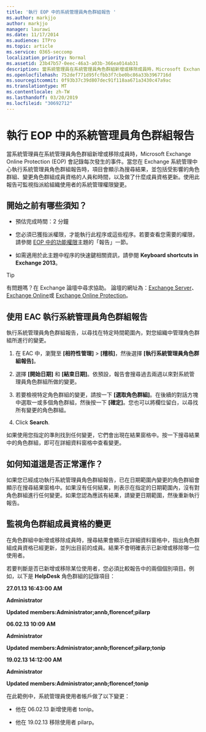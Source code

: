 ```yaml
---
title: '執行 EOP 中的系統管理員角色群組報告 '
ms.author: markjjo
author: markjjo
manager: laurawi
ms.date: 11/17/2014
ms.audience: ITPro
ms.topic: article
ms.service: O365-seccomp
localization_priority: Normal
ms.assetid: 23b47b57-0eec-46a3-a03b-366ea014ab31
description: 當系統管理員在系統管理員角色群組新增或移除成員時，Microsoft Exchange Online Protection (EOP) 會記錄每次發生的事件。
ms.openlocfilehash: 752def771d95fcfbb3f7cbe0bc86a33b3967716d
ms.sourcegitcommit: 0f93b37c39d807dec91f118aa671a3430c47a9ac
ms.translationtype: MT
ms.contentlocale: zh-TW
ms.lasthandoff: 03/20/2019
ms.locfileid: "30692712"
---
```

# <a name="run-an-administrator-role-group-report-in-eop"></a>執行 EOP 中的系統管理員角色群組報告 

 當系統管理員在系統管理員角色群組新增或移除成員時，Microsoft Exchange Online Protection (EOP) 會記錄每次發生的事件。當您在 Exchange 系統管理中心執行系統管理員角色群組報告時，項目會顯示為搜尋結果，並包括受影響的角色群組、變更角色群組成員資格的人員和時間，以及做了什麼成員資格更新。使用此報告可監視指派給組織使用者的系統管理權限變更。
  
## <a name="what-do-you-need-to-know-before-you-begin"></a>開始之前有哪些須知？

- 預估完成時間：2 分鐘
    
- 您必須已獲指派權限，才能執行此程序或這些程序。若要查看您需要的權限，請參閱 [EOP 中的功能權限](feature-permissions-in-eop.md)主題的「報告」一節。 
    
- 如需適用於此主題中程序的快速鍵相關資訊，請參閱 **Keyboard shortcuts in Exchange 2013**。
    
> [!TIP]
> 有問題嗎？在 Exchange 論壇中尋求協助。 論壇的網址為：[Exchange Server](https://go.microsoft.com/fwlink/p/?linkId=60612)、[Exchange Online](https://go.microsoft.com/fwlink/p/?linkId=267542)或 [Exchange Online Protection](https://go.microsoft.com/fwlink/p/?linkId=285351)。 
  
## <a name="use-the-eac-to-run-an-administrator-role-group-report"></a>使用 EAC 執行系統管理員角色群組報告

執行系統管理員角色群組報告，以尋找在特定時間範圍內，對您組織中管理角色群組所進行的變更。
  
1. 在 EAC 中，瀏覽至 **[相符性管理]** \> **[稽核]**，然後選擇 **[執行系統管理員角色群組報告]**。
    
2. 選擇 **[開始日期]** 和 **[結束日期]**。依預設，報告會搜尋過去兩週以來對系統管理員角色群組所做的變更。
    
3. 若要檢視特定角色群組的變更，請按一下 **[選取角色群組]**。在後續的對話方塊中選取一或多個角色群組，然後按一下 **[確定]**。您也可以將欄位留白，以尋找所有變更的角色群組。
    
4. Click **Search**.
    
如果使用您指定的準則找到任何變更，它們會出現在結果窗格中。按一下搜尋結果中的角色群組，即可在詳細資料窗格中查看變更。
  
## <a name="how-do-you-know-this-worked"></a>如何知道這是否正常運作？

如果您已經成功執行系統管理員角色群組報告，已在日期範圍內變更的角色群組會顯示在搜尋結果窗格中。如果沒有任何結果，則表示在指定的日期範圍內，沒有對角色群組進行任何變更。如果您認為應該有結果，請變更日期範圍，然後重新執行報告。
  
## <a name="monitor-changes-to-role-group-membership"></a>監視角色群組成員資格的變更

在角色群組中新增或移除成員時，搜尋結果會顯示在詳細資料窗格中，指出角色群組成員資格已經更新，並列出目前的成員。結果不會明確表示已新增或移除哪一位使用者。
  
若要判斷是否已新增或移除某位使用者，您必須比較報告中的兩個個別項目。例如，以下是 **HelpDesk** 角色群組的記錄項目： 
  
 **27.01.13 16:43:00 AM**
  
 **Administrator**
  
 **Updated members:Administrator;annb,florencef;pilarp**
  
 **06.02.13 10:09 AM**
  
 **Administrator**
  
 **Updated members:Administrator;annb;florencef;pilarp;tonip**
  
 **19.02.13 14:12:00 AM**
  
 **Administrator**
  
 **Updated members:Administrator;annb;florencef;tonip**
  
在此範例中，系統管理員使用者帳戶做了以下變更：
  
- 他在 06.02.13 新增使用者 tonip。
    
- 他在 19.02.13 移除使用者 pilarp。
    

